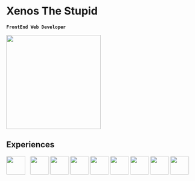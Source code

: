 # Xenos The Stupid

**`FrontEnd Web Developer`**

  <img src="https://avatars.githubusercontent.com/u/123704726?v=4" style='width:250px;height:250px;' />
  
  ## Experiences
  
  <img align='left' src="https://cdn.jsdelivr.net/gh/devicons/devicon@latest/icons/react/react-original.svg" style='width:50px;height:50px;border-radius:3px;padding-right:10px;' />
  <img align='left' src="https://cdn.jsdelivr.net/gh/devicons/devicon@latest/icons/javascript/javascript-original.svg" style='width:50px;height:50px;border-radius:3px' />
  <img align='left' src="https://cdn.jsdelivr.net/gh/devicons/devicon@latest/icons/typescript/typescript-original.svg" style='width:50px;height:50px;border-radius:3px' />
  <img align='left' src="https://cdn.jsdelivr.net/gh/devicons/devicon@latest/icons/graphql/graphql-plain.svg" style='width:50px;height:50px;border-radius:3px' />
  <img align='left' src="https://cdn.jsdelivr.net/gh/devicons/devicon@latest/icons/nextjs/nextjs-original.svg" style='width:50px;height:50px;border-radius:3px'  />
  <img align='left' src="https://cdn.jsdelivr.net/gh/devicons/devicon@latest/icons/css3/css3-original.svg" style='width:50px;height:50px;border-radius:3px'   />
  <img align='left' src="https://cdn.jsdelivr.net/gh/devicons/devicon@latest/icons/tailwindcss/tailwindcss-original.svg" style='width:50px;height:50px;border-radius:3px' />
  <img align='left' src="https://cdn.jsdelivr.net/gh/devicons/devicon@latest/icons/git/git-original.svg" style='width:50px;height:50px;border-radius:3px' />
  <img src="https://cdn.jsdelivr.net/gh/devicons/devicon@latest/icons/github/github-original.svg" style='width:50px;height:50px;border-radius:3px' />

